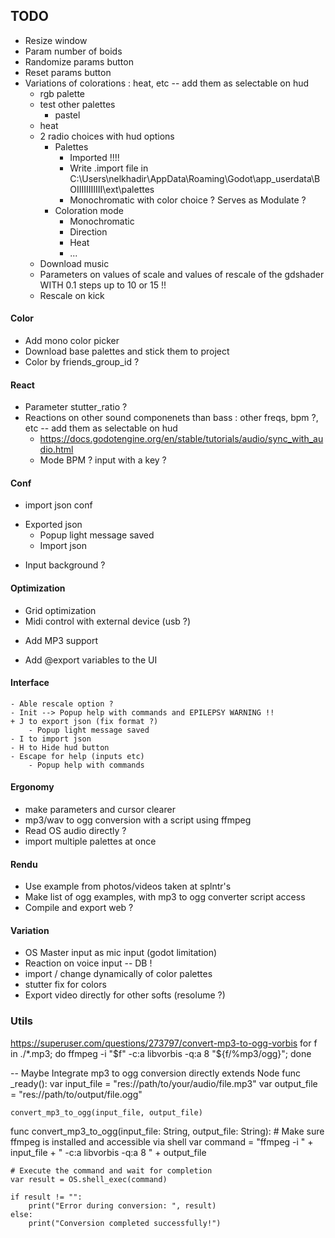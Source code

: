 ## TODO

+ Resize window
+ Param number of boids
+ Randomize params button
+ Reset params button
+ Variations of colorations : heat, etc -- add them as selectable on hud
    + rgb palette
    + test other palettes
        + pastel
    + heat      
    + 2 radio choices with hud options
        + Palettes
            + Imported !!!!
            + Write .import file in C:\Users\nelkhadir\AppData\Roaming\Godot\app_userdata\BOIIIIIIIIIII\ext\palettes
            - Monochromatic with color choice ? Serves as Modulate ?
        + Coloration mode
            + Monochromatic
            + Direction
            + Heat
            + ...
    + Download music
    + Parameters on values of scale and values of rescale of the gdshader WITH 0.1 steps up to 10 or 15 !!
    + Rescale on kick

#### Color

- Add mono color picker
- Download base palettes and stick them to project
- Color by friends_group_id ?

#### React

- Parameter stutter_ratio ?
- Reactions on other sound componenets than bass : other freqs, bpm ?, etc -- add them as selectable on hud
    - https://docs.godotengine.org/en/stable/tutorials/audio/sync_with_audio.html
    - Mode BPM ? input with a key ?

#### Conf

- import json conf
+ Exported json
    - Popup light message saved
    - Import json
- Input background ?

#### Optimization

- Grid optimization
- Midi control with external device (usb ?)
* Add MP3 support
+ Add @export variables to the UI

#### Interface
    - Able rescale option ?
    - Init --> Popup help with commands and EPILEPSY WARNING !!
    + J to export json (fix format ?)
        - Popup light message saved
    - I to import json
    - H to Hide hud button
    - Escape for help (inputs etc)
        - Popup help with commands

#### Ergonomy

- make parameters and cursor clearer 
- mp3/wav to ogg conversion with a script using ffmpeg
- Read OS audio directly ?
- import multiple palettes at once

#### Rendu

- Use example from photos/videos taken at splntr's
- Make list of ogg examples, with mp3 to ogg converter script access
- Compile and export web ?

#### Variation

- OS Master input as mic input (godot limitation)
- Reaction on voice input -- DB !
- import / change dynamically of color palettes
- stutter fix for colors
- Export video directly for other softs (resolume ?)


### Utils

https://superuser.com/questions/273797/convert-mp3-to-ogg-vorbis
for f in ./*.mp3; do ffmpeg -i "$f" -c:a libvorbis -q:a 8 "${f/%mp3/ogg}"; done

-- Maybe Integrate mp3 to ogg conversion directly
extends Node
func _ready():
    var input_file = "res://path/to/your/audio/file.mp3"
    var output_file = "res://path/to/output/file.ogg"

    convert_mp3_to_ogg(input_file, output_file)

func convert_mp3_to_ogg(input_file: String, output_file: String):
    # Make sure ffmpeg is installed and accessible via shell
    var command = "ffmpeg -i " + input_file + " -c:a libvorbis -q:a 8 " + output_file
    
    # Execute the command and wait for completion
    var result = OS.shell_exec(command)

    if result != "":
        print("Error during conversion: ", result)
    else:
        print("Conversion completed successfully!")